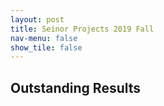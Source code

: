```yaml
---
layout: post
title: Seinor Projects 2019 Fall
nav-menu: false
show_tile: false
---
```


## Outstanding Results

<div id="contents">

<script>
// https://stackoverflow.com/questions/610406/javascript-equivalent-to-printf-string-format
// First, checks if it isn't implemented yet.
if (!String.prototype.format) {
  String.prototype.format = function() {
    var args = arguments;
    return this.replace(/{(\d+)}/g, function(match, number) { 
      return typeof args[number] != 'undefined'
        ? args[number]
        : match
      ;
    });
  };
}

function dynamicallyLoadScript(url) {
    var script = document.createElement("script");  // create a script DOM node
    script.src = url;  // set its src to the provided URL

    document.head.appendChild(script);  // add it to the end of the head section of the page (could change 'head' to 'body' to add it to the end of the body section instead)
}

dynamicallyLoadScript('../seniorprojs.js');

window.onload = function () {
	var projs = seniorprojs;
	var contents_code = '';
	for(var i = 0; i < projs.length; i++) 
	{
		var proj = projs[i];
		var show = false;

		if(proj.year==2019 && proj.season=='fall')
			show = true;

		if(show)
		{
			contents_code += '<br id="{0}"/><br/>'.format(proj.id);
			contents_code += '<div class="row">'.format(proj.title);
			contents_code += '<div class="6u 12u$(small)">';
			contents_code += '<div id="iframe_container"> <div id="iframe">';
			contents_code += '{0}'.format(proj.video_iframe);;
			contents_code += '</div></div>';
			contents_code += '</div>';
			contents_code += '<div class="6u 12u$(small)">';
			contents_code += '<b>{0}</b><br/>'.format(proj.title);
			contents_code += '{0}<br/>'.format(proj.authors);
			contents_code += '</div>';
			contents_code += '</div>';
		}
	}

	var contents = document.getElementById("contents");
	contents.innerHTML = contents_code;
}


</script>

</div>

<!--#### Team3 - Seinor Projects 2019 Fall-->
<!--Topic: Unreal Engine 4 환경에서 Phase Functioned Neural Network 기술을 이용한 게임 제작  -->
<!--Members: 이상옥 구교민 유지원-->

<!--<div class="6u 12u$(small)">-->
<!--<div id="iframe_container"> <div id="iframe">-->
<!--<iframe width="791" height="445" src="https://www.youtube.com/embed/3tzndxUZ1RI" frameborder="0" allow="accelerometer; autoplay; encrypted-media; gyroscope; picture-in-picture" allowfullscreen></iframe>-->
<!--</div></div>  -->
<!--</div>-->

